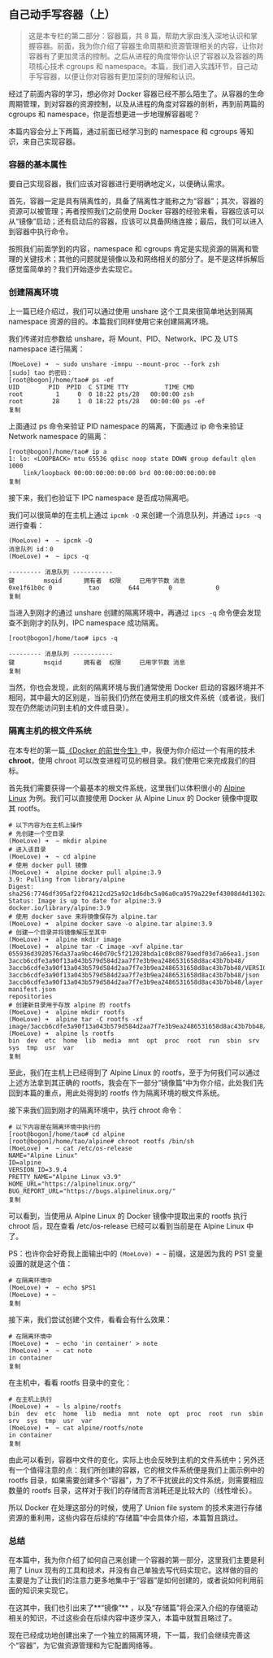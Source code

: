 ## 自己动手写容器（上）

> 这是本专栏的第二部分：容器篇，共 8 篇，帮助大家由浅入深地认识和掌握容器。前面，我为你介绍了容器生命周期和资源管理相关的内容，让你对容器有了更加灵活的控制。之后从进程的角度带你认识了容器以及容器的两项核心技术 cgroups 和 namespace。本篇，我们进入实践环节，自己动手写容器，以便让你对容器有更加深刻的理解和认识。

经过了前面内容的学习，想必你对 Docker 容器已经不那么陌生了。从容器的生命周期管理，到对容器的资源控制，以及从进程的角度对容器的剖析，再到前两篇的 cgroups 和 namespace，你是否想更进一步地理解容器呢？

本篇内容会分上下两篇，通过前面已经学习到的 namespace 和 cgroups 等知识，来自己实现容器。

### 容器的基本属性

要自己实现容器，我们应该对容器进行更明确地定义，以便确认需求。

首先，容器一定是具有隔离性的，具备了隔离性才能称之为“容器”；其次，容器的资源可以被管理；再者按照我们之前使用 Docker 容器的经验来看，容器应该可以从“镜像”启动；还有启动后的容器，应该可以具备网络连接；最后，我们可以进入到容器中执行命令。

按照我们前面学到的内容，namespace 和 cgroups 肯定是实现资源的隔离和管理的关键技术；其他的问题就是镜像以及和网络相关的部分了。是不是这样拆解后感觉蛮简单的？我们开始逐步去实现它。

### 创建隔离环境

上一篇已经介绍过，我们可以通过使用 unshare 这个工具来很简单地达到隔离 namespace 资源的目的。本篇我们同样使用它来创建隔离环境。

我们传递对应参数给 unshare，将 Mount、PID、Network、IPC 及 UTS namespace 进行隔离：

```shell
(MoeLove) ➜  ~ sudo unshare -imnpu --mount-proc --fork zsh
[sudo] tao 的密码：
[root@bogon]/home/tao# ps -ef
UID        PID  PPID  C STIME TTY          TIME CMD
root         1     0  0 18:22 pts/28   00:00:00 zsh
root        28     1  0 18:22 pts/28   00:00:00 ps -ef
复制
```

上面通过 ps 命令来验证 PID namespace 的隔离，下面通过 ip 命令来验证 Network namespace 的隔离：

```
[root@bogon]/home/tao# ip a
1: lo: <LOOPBACK> mtu 65536 qdisc noop state DOWN group default qlen 1000
    link/loopback 00:00:00:00:00:00 brd 00:00:00:00:00:00
复制
```

接下来，我们也验证下 IPC namespace 是否成功隔离吧。

我们可以很简单的在主机上通过 `ipcmk -Q` 来创建一个消息队列，并通过 `ipcs -q` 进行查看：

```shell
(MoeLove) ➜  ~ ipcmk -Q
消息队列 id：0
(MoeLove) ➜  ~ ipcs -q

--------- 消息队列 -----------
键        msqid      拥有者  权限     已用字节数 消息      
0xe1f61b0c 0          tao        644        0            0
复制
```

当进入到刚才的通过 unshare 创建的隔离环境中，再通过 `ipcs -q` 命令便会发现查不到刚才的队列，IPC namespace 成功隔离。

```
[root@bogon]/home/tao# ipcs -q

--------- 消息队列 -----------
键        msqid      拥有者  权限     已用字节数 消息      
复制
```

当然，你也会发现，此刻的隔离环境与我们通常使用 Docker 启动的容器环境并不相同，其中最大的区别是，当前我们仍然在使用主机的根文件系统（或者说，我们现在仍然能访问到主机的文件或目录）。

### 隔离主机的根文件系统

在本专栏的第一篇[《Docker 的前世今生》](https://gitbook.cn/gitchat/column/5d70cfdc4dc213091bfca46f/topic/5d71fdf661c92c7091bd4b52)中，我便为你介绍过一个有用的技术 **chroot**，使用 chroot 可以改变进程可见的根目录。我们使用它来完成我们的目标。

首先我们需要获得一个最基本的根文件系统，这里我们以体积很小的 [Alpine Linux](https://alpinelinux.org/) 为例。我们可以直接使用 Docker 从 Alpine Linux 的 Docker 镜像中提取其 rootfs。

```
# 以下内容为在主机上操作
# 先创建一个空目录
(MoeLove) ➜  ~ mkdir alpine
# 进入该目录
(MoeLove) ➜  ~ cd alpine
# 使用 docker pull 镜像
(MoeLove) ➜  alpine docker pull alpine:3.9                         
3.9: Pulling from library/alpine
Digest: sha256:7746df395af22f04212cd25a92c1d6dbc5a06a0ca9579a229ef43008d4d1302a
Status: Image is up to date for alpine:3.9
docker.io/library/alpine:3.9 
# 使用 docker save 来将镜像保存为 alpine.tar
(MoeLove) ➜  alpine docker save -o alpine.tar alpine:3.9 
# 创建一个目录并将镜像解压至其中
(MoeLove) ➜  alpine mkdir image
(MoeLove) ➜  alpine tar -C image -xvf alpine.tar 
055936d3920576da37aa9bc460d70c5f212028bda1c08c0879aedf03d7a66ea1.json
3accb6cdfe3a90f13a043b579d584d2aa7f7e3b9ea2486531658d8ac43b7bb48/
3accb6cdfe3a90f13a043b579d584d2aa7f7e3b9ea2486531658d8ac43b7bb48/VERSION
3accb6cdfe3a90f13a043b579d584d2aa7f7e3b9ea2486531658d8ac43b7bb48/json
3accb6cdfe3a90f13a043b579d584d2aa7f7e3b9ea2486531658d8ac43b7bb48/layer.tar
manifest.json
repositories
# 创建新目录用于存放 alpine 的 rootfs
(MoeLove) ➜  alpine mkdir rootfs
(MoeLove) ➜  alpine tar -C rootfs -xf image/3accb6cdfe3a90f13a043b579d584d2aa7f7e3b9ea2486531658d8ac43b7bb48/layer.tar 
(MoeLove) ➜  alpine ls rootfs 
bin  dev  etc  home  lib  media  mnt  opt  proc  root  run  sbin  srv  sys  tmp  usr  var
复制
```

至此，我们在主机上已经得到了 Alpine Linux 的 rootfs，至于为何我们可以通过上述方法拿到其正确的 rootfs，我会在下一部分“镜像篇”中为你介绍，此处我们先回到本篇的重点，用此处得到的 rootfs 作为隔离环境的根文件系统。

接下来我们回到刚才的隔离环境中，执行 chroot 命令：

```
# 以下内容是在隔离环境中执行的
[root@bogon]/home/tao# cd alpine
[root@bogon]/home/tao/alpine# chroot rootfs /bin/sh
(MoeLove) ➜  ~ cat /etc/os-release 
NAME="Alpine Linux"
ID=alpine
VERSION_ID=3.9.4
PRETTY_NAME="Alpine Linux v3.9"
HOME_URL="https://alpinelinux.org/"
BUG_REPORT_URL="https://bugs.alpinelinux.org/"
复制
```

可以看到，当使用从 Alpine Linux 的 Docker 镜像中提取出来的 rootfs 执行 chroot 后，现在查看 /etc/os-release 已经可以看到当前是在 Alpine Linux 中了。

PS：也许你会好奇我上面输出中的 `(MoeLove) ➜ ~` 前缀，这是因为我的 PS1 变量设置的就是这个值：

```
# 在隔离环境中
(MoeLove) ➜  ~ echo $PS1
(MoeLove) ➜ ~
复制
```

接下来，我们尝试创建个文件，看看会有什么效果：

```
# 在隔离环境中
(MoeLove) ➜  ~ echo 'in container' > note
(MoeLove) ➜  ~ cat note 
in container
复制
```

在主机中，看看 rootfs 目录中的变化：

```
# 在主机上执行
(MoeLove) ➜  ~ ls alpine/rootfs 
bin  dev  etc  home  lib  media  mnt  note  opt  proc  root  run  sbin  srv  sys  tmp  usr  var
(MoeLove) ➜  ~ cat alpine/rootfs/note 
in container
复制
```

由此可以看到，容器中文件的变化，实际上也会反映到主机的文件系统中；另外还有一个值得注意的点：我们所创建的容器，它的根文件系统便是我们上面示例中的 rootfs 目录，如果需要创建多个“容器”，为了不干扰彼此的文件系统，则需要相应数量的 rootfs 目录，这样对于我们的存储而言消耗还是比较大的（线性增长）。

所以 Docker 在处理这部分的时候，使用了 Union file system 的技术来进行存储资源的重利用，这些内容在后续的“存储篇”中会具体介绍，本篇暂且跳过。

### 总结

在本篇中，我为你介绍了如何自己来创建一个容器的第一部分，这里我们主要是利用了 Linux 现有的工具和技术，并没有自己单独去写代码实现它。这样做的目的主要是为了让我们的注意力更多地集中于“容器”是如何创建的，或者说如何利用前面的知识来实现它。

在这其中，我们也引出来了**“镜像”** ，以及“存储篇”将会深入介绍的存储驱动相关的知识，不过这些会在后续内容中逐步深入，本篇中就暂且略过了。

现在已经成功地创建出来了一个独立的隔离环境，下一篇，我们会继续完善这个“容器”，为它做资源管理和为它配置网络等。
